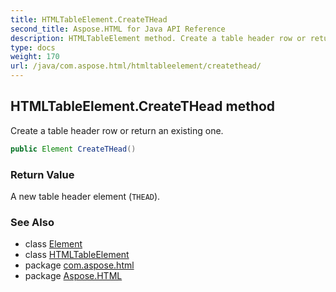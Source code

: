 ```yaml
---
title: HTMLTableElement.CreateTHead
second_title: Aspose.HTML for Java API Reference
description: HTMLTableElement method. Create a table header row or return an existing one
type: docs
weight: 170
url: /java/com.aspose.html/htmltableelement/createthead/
---
```

## HTMLTableElement.CreateTHead method

Create a table header row or return an existing one.

```java
public Element CreateTHead()
```

### Return Value

A new table header element (`THEAD`).

### See Also

* class [Element](../../../com.aspose.html.dom/element/)
* class [HTMLTableElement](../)
* package [com.aspose.html](../../../com.aspose.html/)
* package [Aspose.HTML](../../../)
